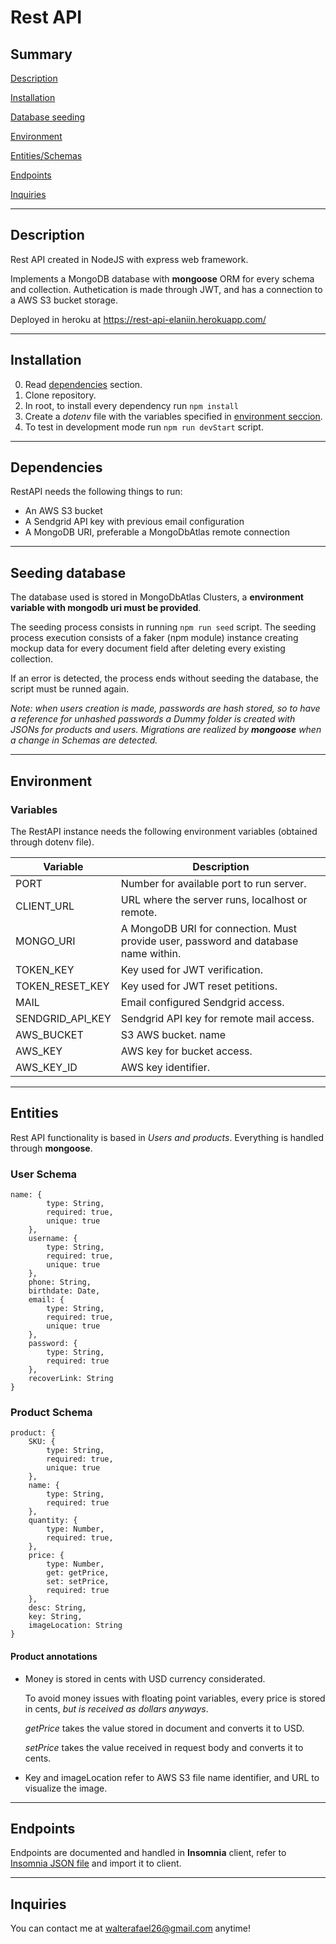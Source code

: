 # Rest API

## Summary
[Description](#Description)

[Installation](#Installation)

[Database seeding](#Seeding-database)

[Environment](#Environment)

[Entities/Schemas](#Entities)

[Endpoints](#Endpoints)

[Inquiries](#Inquiries)

---
## Description
Rest API created in NodeJS with express web framework. 

Implements a MongoDB database with **mongoose** ORM for every schema and collection. Authetication is made through JWT, and has a connection to a AWS S3 bucket storage.

Deployed in heroku at https://rest-api-elaniin.herokuapp.com/

---
## Installation
0. Read [dependencies](#Dependencies) section.
1. Clone repository.
2. In root, to install every dependency run `npm install`
3. Create a *dotenv* file with the variables specified in [environment seccion](#Environment).
4. To test in development mode run `npm run devStart` script.

---
## Dependencies
RestAPI needs the following things to run:
* An AWS S3 bucket
* A Sendgrid API key with previous email configuration
* A MongoDB URI, preferable a MongoDbAtlas remote connection

---
## Seeding database
The database used is stored in MongoDbAtlas Clusters, a **environment variable with mongodb uri must be provided**.

The seeding process consists in running `npm run seed` script.
The seeding process execution consists of a faker (npm module) instance creating mockup data for every document field after deleting every existing collection.

If an error is detected, the process ends without seeding the database, the script must be runned again.

*Note: when users creation is made, passwords are hash stored, so to have a reference for unhashed passwords a Dummy folder is created with JSONs for products and users. Migrations are realized by **mongoose** when a change in Schemas are detected.*

---
## Environment
### Variables
The RestAPI instance needs the following environment variables (obtained through dotenv file).

| Variable         | Description                                                                         |
|------------------|-------------------------------------------------------------------------------------|
| PORT             | Number for available port to run server.                                            |
| CLIENT_URL       | URL where the server runs, localhost or remote.                                     |
| MONGO_URI        | A MongoDB URI for connection. Must provide user, password and database name within. |
| TOKEN_KEY        | Key used for JWT verification.                                                      |
| TOKEN_RESET_KEY  | Key used for JWT reset petitions.                                                   |
| MAIL             | Email configured Sendgrid access.                                                   |
| SENDGRID_API_KEY | Sendgrid API key for remote mail access.                                            |
| AWS_BUCKET       | S3 AWS bucket. name                                                                  |
| AWS_KEY          | AWS key for bucket access.                                                          |
| AWS_KEY_ID       | AWS key identifier.                                                                  |

---
## Entities
Rest API functionality is based in *Users and products*. Everything is handled through **mongoose**.

### User Schema
    name: {
            type: String,
            required: true,
            unique: true
        },
        username: {
            type: String,
            required: true,
            unique: true
        },
        phone: String,
        birthdate: Date,
        email: {
            type: String,
            required: true,
            unique: true
        },
        password: {
            type: String,
            required: true
        },
        recoverLink: String
    }

### Product Schema
    product: {
        SKU: {
            type: String,
            required: true,
            unique: true
        },
        name: {
            type: String,
            required: true
        },
        quantity: {
            type: Number,
            required: true,
        },
        price: {
            type: Number,
            get: getPrice,
            set: setPrice,
            required: true
        },
        desc: String,
        key: String,
        imageLocation: String
    }
    
#### Product annotations
* Money is stored in cents with USD currency considerated.

    To avoid money issues with floating point variables, every price is stored in cents, *but is received as dollars anyways*. 

    *getPrice* takes the value stored in document and converts it to USD.

    *setPrice* takes the value received in request body and converts it to cents.

* Key and imageLocation refer to AWS S3 file name identifier, and URL to visualize the image.

---
## Endpoints
Endpoints are documented and handled in **Insomnia** client, refer to [Insomnia JSON file](https://github.com/wmoralesdev/restApi/blob/master/Dev/Insomnia_2020-10-16.json) and import it to client.

---
## Inquiries
You can contact me at walterafael26@gmail.com anytime!
